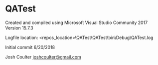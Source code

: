 # QATest

Created and compiled using Microsoft Visual Studio Community 2017 Version 15.7.3

Logfile location: <repos_location>\QATest\QATest\bin\Debug\QATest.log

Initial commit 6/20/2018

Josh Coulter
joshcoulter@gmail.com

